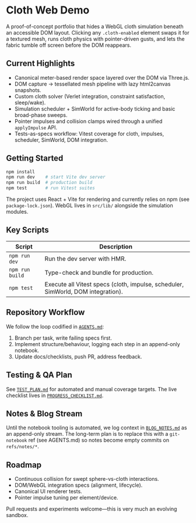# Cloth Web Demo

A proof-of-concept portfolio that hides a WebGL cloth simulation beneath an accessible DOM layout. Clicking any `.cloth-enabled` element swaps it for a textured mesh, runs cloth physics with pointer-driven gusts, and lets the fabric tumble off screen before the DOM reappears.

## Current Highlights

- Canonical meter-based render space layered over the DOM via Three.js.
- DOM capture → tessellated mesh pipeline with lazy html2canvas snapshots.
- Custom cloth solver (Verlet integration, constraint satisfaction, sleep/wake).
- Simulation scheduler + SimWorld for active-body ticking and basic broad-phase sweeps.
- Pointer impulses and collision clamps wired through a unified `applyImpulse` API.
- Tests-as-specs workflow: Vitest coverage for cloth, impulses, scheduler, SimWorld, DOM integration.

## Getting Started

```bash
npm install
npm run dev    # start Vite dev server
npm run build  # production build
npm test       # run Vitest suites
```

The project uses React + Vite for rendering and currently relies on npm (see `package-lock.json`). WebGL lives in `src/lib/` alongside the simulation modules.

## Key Scripts

| Script | Description |
| ------ | ----------- |
| `npm run dev` | Run the dev server with HMR. |
| `npm run build` | Type-check and bundle for production. |
| `npm test` | Execute all Vitest specs (cloth, impulse, scheduler, SimWorld, DOM integration). |

## Repository Workflow

We follow the loop codified in [`AGENTS.md`](AGENTS.md):

1. Branch per task, write failing specs first.
2. Implement structure/behaviour, logging each step in an append-only notebook.
3. Update docs/checklists, push PR, address feedback.

## Testing & QA Plan

See [`TEST_PLAN.md`](TEST_PLAN.md) for automated and manual coverage targets. The live checklist lives in [`PROGRESS_CHECKLIST.md`](PROGRESS_CHECKLIST.md).

## Notes & Blog Stream

Until the notebook tooling is automated, we log context in [`BLOG_NOTES.md`](BLOG_NOTES.md) as an append-only stream. The long-term plan is to replace this with a `git-notebook` ref (see AGENTS.md) so notes become empty commits on `refs/notes/*`.

## Roadmap

- Continuous collision for swept sphere-vs-cloth interactions.
- DOM/WebGL integration specs (alignment, lifecycle).
- Canonical UI renderer tests.
- Pointer impulse tuning per element/device.

Pull requests and experiments welcome—this is very much an evolving sandbox.
